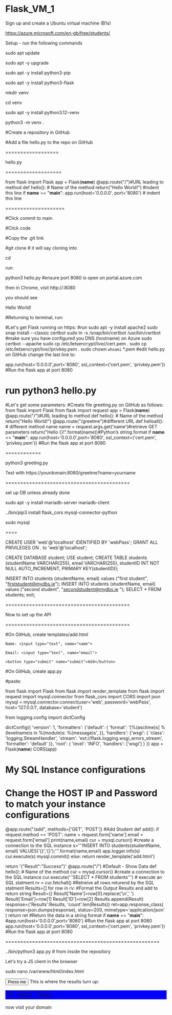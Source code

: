 # Flask_VM_1


Sign up and create a Ubuntu virtual machine (B1s)

https://azure.microsoft.com/en-gb/free/students/ 

Setup - run the following commands 

sudo apt update

sudo  apt -y upgrade

sudo apt -y install python3-pip

sudo apt -y install python3-flask

mkdir venv

cd venv

sudo apt -y install python3.12-venv

python3 -m venv .

#Create a repository in GitHub

#Add a file hello.py to the repo on GitHub

==================

hello.py

===================

from flask import Flask
app = Flask(__name__)
@app.route("/")#URL leading to method
def hello(): # Name of the method
 return("Hello World!") #indent this line
if __name__ == "__main__":
 app.run(host='0.0.0.0', port='8080') # indent this line

====================

#Click commit to main

#Click code 

#Copy the .git link

#git clone <repo link> # it will say cloning into <X>

cd <X>

run:

python3 hello.py
#ensure port 8080 is open on portal.azure.com 

then in Chrome, visit http://<IP>:8080

you should see 

Hello World!

#Returning to terminal, run:

#Let's get Flask running on https:
#run
sudo apt -y install apache2
sudo snap install --classic certbot
sudo ln -s /snap/bin/certbot /usr/bin/certbot
#make sure you have configured you DNS (hostname) on Azure
sudo certbot --apache
sudo cp /etc/letsencrypt/live/<hostname>/cert.pem .
sudo cp /etc/letsencrypt/live/<hostname>/privkey.pem .
sudo chown `whoami` *.pem
#edit hello.py on GitHub 
change the last line to:

app.run(host='0.0.0.0',port='8080', ssl_context=('cert.pem', 'privkey.pem')) #Run the flask app at port 8080

run
python3 hello.py
==========================

#Let's get some parameters:
#Create file greeting.py on GitHub as follows:
from flask import Flask
from flask import request
app = Flask(__name__)
@app.route("/")#URL leading to method
def hello(): # Name of the method
 return("Hello World!")
@app.route("/greetme")#different URL
def helloall(): # different method name
 name = request.args.get('name')#retrieve GET parameters
 return("Hello {}!".format(name))#Python’s string.format
if __name__ == "__main__":
 app.run(host='0.0.0.0',port='8080', ssl_context=('cert.pem', 'privkey.pem')) #Run the flask app at port 8080

============

python3 greeting.py 

Test with https://yourdomain:8080/greetme?name=yourname

==========================================

set up DB unless already done

sudo apt -y install mariadb-server mariadb-client 

../bin/pip3 install flask_cors mysql-connector-python

sudo mysql

====


CREATE USER 'web'@'localhost' IDENTIFIED BY 'webPass';
GRANT ALL PRIVILEGES ON *.* to 'web'@'localhost';

CREATE DATABASE student; 
USE student;
CREATE TABLE students (studentName VARCHAR(255), email VARCHAR(255), studentID INT NOT NULL AUTO_INCREMENT,
PRIMARY KEY(studentID));

INSERT INTO students (studentName, email) values ("first student", "firststudent@mydbs.ie"); 
INSERT INTO students (studentName, email) values ("second student", "secondstudent@mydbs.ie ");
SELECT * FROM students;
exit;

==========================================

Now to set up the API

==========================================

#On GitHub, create templates/add.html


<!DOCTYPE html>

<html>

<head>

<meta charset="utf-8">

<meta name="viewport" content="width=device-width">

<title>Add Item</title>

</head>

<body>

  <form action="/add" method="POST">

    Name: <input type="text", name="name">

    Email: <input type="text", name="email">

    <button type="submit" name="submit">Add</button>

  </form>    

</body>

</html>



#On GitHub, create app.py

#paste:

from flask import Flask
from flask import render_template
from flask import request
import mysql.connector
from flask_cors import CORS
import json
mysql = mysql.connector.connect(user='web', password='webPass',
  host='127.0.0.1',
  database='student')

from logging.config import dictConfig

dictConfig({
    'version': 1,
    'formatters': {'default': {
        'format': '[%(asctime)s] %(levelname)s in %(module)s: %(message)s',
    }},
    'handlers': {'wsgi': {
        'class': 'logging.StreamHandler',
        'stream': 'ext://flask.logging.wsgi_errors_stream',
        'formatter': 'default'
    }},
    'root': {
        'level': 'INFO',
        'handlers': ['wsgi']
    }
})
app = Flask(__name__)
CORS(app)
# My SQL Instance configurations
# Change the HOST IP and Password to match your instance configurations

@app.route("/add", methods=['GET', 'POST']) #Add Student
def add():
  if request.method == 'POST':
    name = request.form['name']
    email = request.form['email']
    print(name,email)
    cur = mysql.cursor() #create a connection to the SQL instance
    s='''INSERT INTO students(studentName, email) VALUES('{}','{}');'''.format(name,email)
    app.logger.info(s)
    cur.execute(s)
    mysql.commit()
  else:
    return render_template('add.html')

  return '{"Result":"Success"}'
@app.route("/") #Default - Show Data
def hello(): # Name of the method
  cur = mysql.cursor() #create a connection to the SQL instance
  cur.execute('''SELECT * FROM students''') # execute an SQL statment
  rv = cur.fetchall() #Retreive all rows returend by the SQL statment
  Results=[]
  for row in rv: #Format the Output Results and add to return string
    Result={}
    Result['Name']=row[0].replace('\n',' ')
    Result['Email']=row[1]
    Result['ID']=row[2]
    Results.append(Result)
  response={'Results':Results, 'count':len(Results)}
  ret=app.response_class(
    response=json.dumps(response),
    status=200,
    mimetype='application/json'
  )
  return ret #Return the data in a string format
if __name__ == "__main__":
  #app.run(host='0.0.0.0',port='8080') #Run the flask app at port 8080
  app.run(host='0.0.0.0',port='8080', ssl_context=('cert.pem', 'privkey.pem')) #Run the flask app at port 8080

====================================================



../bin/python3 app.py # from inside the repository

Let's try a JS client in the browser

sudo nano /var/www/html/index.html

<!DOCTYPE html>
<html>
<head>
<meta charset="utf-8">
<meta name="viewport" content="width=device-width">
<title>Test API Client</title>
<script>
let doIt=()=>{
  let tab=document.getElementById("tab1");
  let rows=tab1.getElementsByTagName('tr');
  fetch('https://<yourdomain>:8080/')
    .then(response => response.json())
    .then(data=>data.Results.forEach(  //.slice(0,3)
      x=>{
        let newRow=rows[0].cloneNode(true);
        let divs=newRow.getElementsByTagName('td');
        divs[0].innerHTML=x['ID'];
        divs[1].innerHTML=x['Name'];
        divs[2].innerHTML=x['Email'];
        tab1.appendChild(newRow);
      }
    )
  );
}
</script>
</head>
<body>
<button onClick="doIt()">Press me</button>
This is where the results turn up: <br/>
<table id='tab1' bgcolor='blue'>
<tr><td>ID</td><td>Name</td><td>Email</td></tr>
</table></body>
</html>

now visit your domain